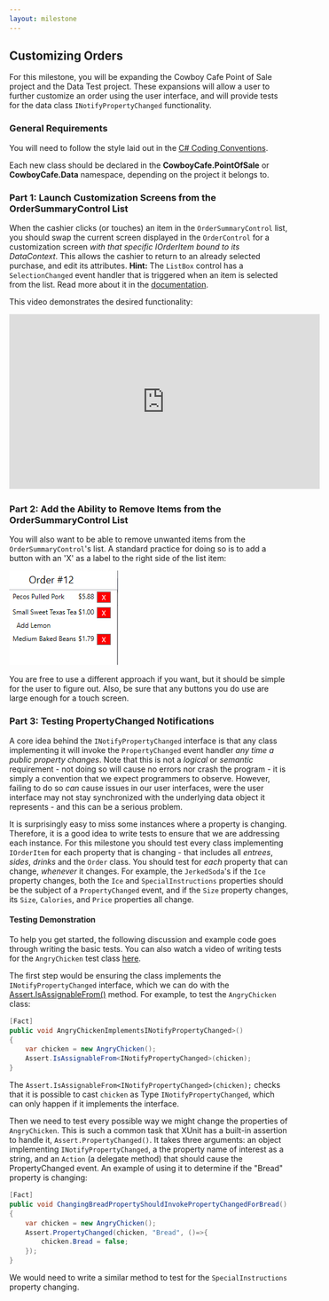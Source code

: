 ```yaml
---
layout: milestone
---
```

## Customizing Orders

For this milestone, you will be expanding the Cowboy Cafe Point of Sale project and the Data Test project.  These expansions will allow a user to further customize an order using the user interface, and will provide tests for the data class `INotifyPropertyChanged` functionality.

### General Requirements

You will need to follow the style laid out in the [C# Coding Conventions](https://docs.microsoft.com/en-us/dotnet/csharp/programming-guide/inside-a-program/coding-conventions).

Each new class should be declared in the **CowboyCafe.PointOfSale** or **CowboyCafe.Data** namespace, depending on the project it belongs to.

### Part 1: Launch Customization Screens from the OrderSummaryControl List
When the cashier clicks (or touches) an item in the `OrderSummaryControl` list, you should swap the current screen displayed in the `OrderControl` for a customization screen _with that specific IOrderItem bound to its DataContext_.  This allows the cashier to return to an already selected purchase, and edit its attributes.  **Hint:** The `ListBox` control has a `SelectionChanged` event handler that is triggered when an item is selected from the list.  Read more about it in the [documentation](https://docs.microsoft.com/en-us/dotnet/api/system.windows.controls.listbox?view=netframework-4.8).

This video demonstrates the desired functionality:

<iframe width="560" height="315" src="https://www.youtube.com/embed/NysUEG3S5Ug" frameborder="0" allow="accelerometer; autoplay; encrypted-media; gyroscope; picture-in-picture" allowfullscreen></iframe>

### Part 2: Add the Ability to Remove Items from the OrderSummaryControl List
You will also want to be able to remove unwanted items from the `OrderSummaryControl`'s list.  A standard practice for doing so is to add a button with an 'X' as a label to the right side of the list item:

![Example remove list item button](assets/pos-ms-3.1.png)  

You are free to use a different approach if you want, but it should be simple for the user to figure out.  Also, be sure that any buttons you do use are large enough for a touch screen.

### Part 3: Testing PropertyChanged Notifications
A core idea behind the `INotifyPropertyChanged` interface is that any class implementing it will invoke the `PropertyChanged` event handler _any time a public property changes_.  Note that this is not a _logical_ or _semantic_ requirement - not doing so will cause no errors nor crash the program - it is simply a convention that we expect programmers to observe.  However, failing to do so _can_ cause issues in our user interfaces, were the user interface may not stay synchronized with the underlying data object it represents - and this can be a serious problem.

It is surprisingly easy to miss some instances where a property is changing.  Therefore, it is a good idea to write tests to ensure that we are addressing each instance.  For this milestone you should test every class implementing `IOrderItem` for each property that is changing - that includes all _entrees_, _sides_, _drinks_ and the `Order` class.  You should test for _each_ property that can change, _whenever_ it changes.  For example, the `JerkedSoda`'s if the `Ice` property changes, both the `Ice` and `SpecialInstructions` properties should be the subject of a `PropertyChanged` event, and if the `Size` property changes, its `Size`, `Calories`, and `Price` properties all change.

#### Testing Demonstration
To help you get started, the following discussion and example code goes through writing the basic tests.  You can also watch a video of writing tests for the `AngryChicken` test class [here](https://youtu.be/2-DI6ryHIoE).

The first step would be ensuring the class implements the `INotifyPropertyChanged` interface, which we can do with the [Assert.IsAssignableFrom<T>()](http://rical.blogspot.com/2012/07/how-to-use-assertisassignablefrom-in.html) method.  For example, to test the `AngryChicken` class:

```csharp
[Fact]
public void AngryChickenImplementsINotifyPropertyChanged>()
{
    var chicken = new AngryChicken();
    Assert.IsAssignableFrom<INotifyPropertyChanged>(chicken);
}
```

The `Assert.IsAssignableFrom<INotifyPropertyChanged>(chicken);` checks that it is possible to cast `chicken` as Type `INotifyPropertyChanged`, which can only happen if it implements the interface.

Then we need to test every possible way we might change the properties of `AngryChicken`.  This is such a common task that XUnit has a built-in assertion to handle it, `Assert.PropertyChanged()`.  It takes three arguments: an object implementing `INotifyPropertyChanged`, a the property name of interest as a string, and an `Action` (a delegate method) that should cause the PropertyChanged event.  An example of using it to determine if the "Bread" property is changing:

```csharp
[Fact]
public void ChangingBreadPropertyShouldInvokePropertyChangedForBread()
{
    var chicken = new AngryChicken();
    Assert.PropertyChanged(chicken, "Bread", ()=>{
        chicken.Bread = false;
    });
}
```

We would need to write a similar method to test for the `SpecialInstructions` property changing.
